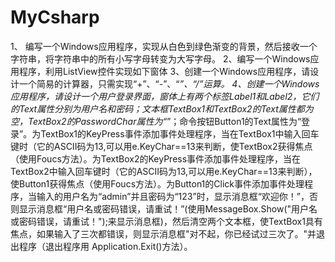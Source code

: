 # MyCsharp
1、	编写一个Windows应用程序，实现从白色到绿色渐变的背景，然后接收一个字符串，将字符串中的所有小写字母转变为大写字母。
2、编写一个Windows应用程序，利用ListView控件实现如下窗体
3、创建一个Windows应用程序，请设计一个简易的计算器，只需实现“+”、“-”、“*”、“/”运算。
4、创建一个Windows应用程序，请设计一个用户登录界面，窗体上有两个标签Label1和Label2，它们的Text属性分别为用户名和密码；文本框TextBox1和TextBox2的Text属性都为空，TextBox2的PasswordChar属性为“*”；命令按钮Button1的Text属性为“登录”。为TextBox1的KeyPress事件添加事件处理程序，当在TextBox1中输入回车键时（它的ASCII码为13,可以用e.KeyChar==13来判断，使TextBox2获得焦点（使用Foucs方法）。为TextBox2的KeyPress事件添加事件处理程序，当在TextBox2中输入回车键时（它的ASCII码为13,可以用e.KeyChar==13来判断），使Button1获得焦点（使用Foucs方法）。为Button1的Click事件添加事件处理程序，当输入的用户名为“admin”并且密码为“123”时，显示消息框“欢迎你！”，否则显示消息框“用户名或密码错误，请重试！”(使用MessageBox.Show("用户名或密码错误，请重试！");来显示消息框)，然后清空两个文本框，使TextBox1具有焦点，如果输入了三次都错误，则显示消息框"对不起，你已经试过三次了。"并退出程序（退出程序用 Application.Exit()方法）。
